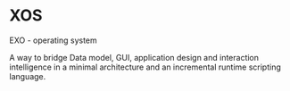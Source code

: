 # XOS

EXO - operating system

A way to bridge Data model, GUI, application design and interaction intelligence in a minimal architecture and an incremental runtime scripting language. 

